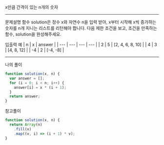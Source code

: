 x만큼 간격이 있는 n개의 숫자

---

문제설명
함수 solution은 정수 x와 자연수 n을 입력 받아, x부터 시작해 x씩 증가하는 숫자를 n개 지니는 리스트를 리턴해야 합니다. 다음 제한 조건을 보고, 조건을 만족하는 함수, solution을 완성해주세요.

입출력 예
| n | x | answer |
| --- | --- | --- | --- |
| 2 | 5 | [2, 4, 6, 8, 10] |
| 4 | 3 | [4, 8, 12] |
| -4 | 2 | [-4, -8] |

---

나의 풀이

```javascript
function solution(x, n) {
  var answer = [];
  for (i = 0; i < n; i++) {
    answer[i] = x * (i + 1);
  }
  return answer;
}
```

참고풀이

```javascript
function solution(x, n) {
  return Array(n)
    .fill(x)
    .map((v, i) => (i + 1) * v);
}
```
